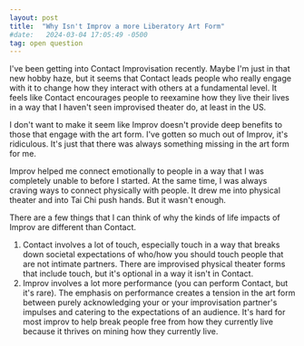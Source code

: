 ```yaml
---
layout: post
title:  "Why Isn't Improv a more Liberatory Art Form"
#date:   2024-03-04 17:05:49 -0500
tag: open question
---
```


I've been getting into Contact Improvisation recently. Maybe I'm just in that new hobby haze, but it seems that Contact leads people who really engage with it to change how they interact with others at a fundamental level. It feels like Contact encourages people to reexamine how they live their lives in a way that I haven't seen improvised theater do, at least in the US. 

I don't want to make it seem like Improv doesn't provide deep benefits to those that engage with the art form. I've gotten so much out of Improv, it's ridiculous. It's just that there was always something missing in the art form for me. 

Improv helped me connect emotionally to people in a way that I was completely unable to before I started. At the same time, I was always craving ways to connect physically with people. It drew me into physical theater and into Tai Chi push hands. But it wasn't enough. 

There are a few things that I can think of why the kinds of life impacts of Improv are different than Contact. 

1. Contact involves a lot of touch, especially touch in a way that breaks down societal expectations of who/how you should touch people that are not intimate partners. There are improvised physical theater forms that include touch, but it's optional in a way it isn't in Contact. 
2. Improv involves a lot more performance (you can perform Contact, but it's rare). The emphasis on performance creates a tension in the art form between purely acknowledging your or your improvisation partner's impulses and catering to the expectations of an audience. It's hard for most improv to help break people free from how they currently live because it thrives on mining how they currently live. 

